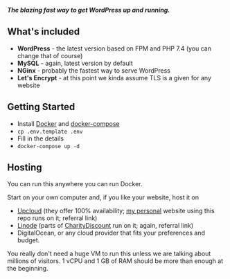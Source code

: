 **_The blazing fast way to get WordPress up and running._**

## What's included

- **WordPress** - the latest version based on FPM and PHP 7.4 (you can change that of course)
- **MySQL** - again, latest version by default
- **NGinx** - probably the fastest way to serve WordPress
- **Let's Encrypt** - at this point we kinda assume TLS is a given for any website

## Getting Started

- Install [Docker](https://docs.docker.com/engine/install/) and [docker-compose](https://docs.docker.com/compose/install/)
- `cp .env.template .env`
- Fill in the details
- `docker-compose up -d`

## Hosting

You can run this anywhere you can run Docker.

Start on your own computer and, if you like your website, host it on

- [Upcloud](https://upcloud.com/signup/?promo=4798BD) (they offer 100% availability; [my personal](https://andreistefanie.com/) website using this repo runs on it; referral link)
- [Linode](https://www.linode.com/?r=ac62cb2c286de6957e6681648b09ec514192b800) (parts of [CharityDiscount](https://charitydiscount.ro/shops) run on it; again, referral link)
- DigitalOcean, or any cloud provider that fits your preferences and budget.

You really don't need a huge VM to run this unless we are talking about millions of visitors. 1 vCPU and 1 GB of RAM should be more than enough at the beginning.
